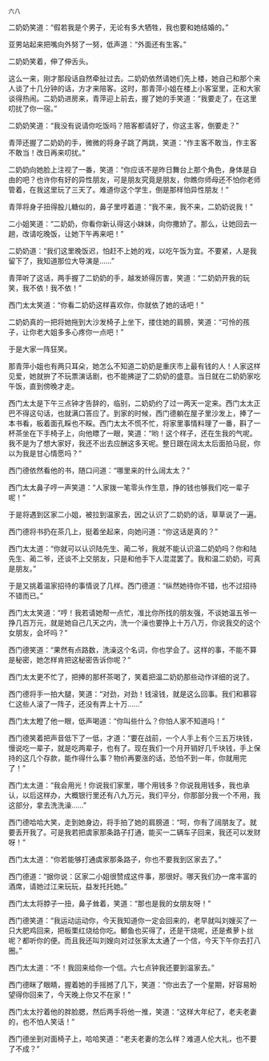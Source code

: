     六八 

   二奶奶笑道：“假若我是个男子，无论有多大牺牲，我也要和她结婚的。”

   亚男站起来把嘴向外努了一努，低声道：“外面还有生客。”

   二奶奶笑着，伸了伸舌头。

   这么一来，刚才那段话自然牵扯过去。二奶奶依然请她们先上楼，她自己和那个来人谈了十几分钟的话，方才来陪客。这时，那青萍小姐在楼上小客室里，正和大家谈得热闹。二奶奶进房来，青萍迎上前去，握了她的手笑道：“我要走了，在这里叨扰了你一宿。”

   二奶奶笑道：“我没有说请你吃饭吗？陪客都请好了，你这主客，倒要走？”

   青萍还握了二奶奶的手，微微的将身子跳了两跳，笑道：“作主客不敢当，作主客不敢当！改日再来叨扰。”

   二奶奶向她脸上注视了一番，笑道：“你应该不是昨日舞台上那个角色，身体是自由的吧？也许你有好的异性朋友，可是朋友究竟是朋友，你瞧你师母还不怕你老师管着，在我这里玩了三天了。难道你这个学生，倒是那样怕异性朋友！”

   青萍将身子扭得股儿糖似的，鼻子里哼着道：“我不来，我不来，二奶奶说我！”

   二小姐笑道：“二奶奶，你看你新认得这小妹妹，向你撒娇了。那么，让她回去一趟，改请吃晚饭，让她下午再来吧！”

   二奶奶道：“我们这里晚饭迟，怕赶不上她的戏，以吃午饭为宜。不要紧，人是我留下了，我知道那位大导演是……”

   青萍听了这话，两手握了二奶奶的手，越发娇得厉害，笑道：“二奶奶开我的玩笑，我不依！我不依！”

   西门太太笑道：“你看二奶奶这样喜欢你，你就依了她的话吧！”

   二奶奶真的一把将她拖到大沙发椅子上坐下，搂住她的肩膀，笑道：“可怜的孩子，让你老大姐多多心疼你一点吧！”

   于是大家一阵狂笑。

   那青萍小姐也有两只耳朵，她怎么不知道二奶奶是重庆市上最有钱的人！人家这样见爱，她就拚了不玩票演话剧，也不能拂逆了二奶奶的盛意。当日就在二奶奶家吃午饭，直到傍晚才走。

   西门太太是下午三点钟才告辞的，临别，二奶奶约了过一两天一定来。西门太太正巴不得这句话，也就满口答应了。到家的时候，西门德躺在屋子里沙发上，捧了一本书看，板着面孔睬也不睬。西门太太不慌不忙，将家里事情料理了一番，斟了一杯茶坐在下手椅子上，向他瞟了一眼，笑道：“哟！这个样子，还在生我的气呢。我不是为了想大家好，我还不出去应酬这多天呢。整日跟在阔太太后面拍马屁，你以为我是甘心情愿吗？”

   西门德依然看他的书，随口问道：“哪里来的什么阔太太？”

   西门太太鼻子哼一声笑道：“人家拨一笔零头作生意，挣的钱也够我们吃一辈子呢！”

   于是将遇到区家二小姐，被拉到温家去，因之认识了二奶奶的话，草草说了一遍。

   西门德将书扔在茶几上，挺着坐起来，向她问道：“你这话是真的？”

   西门太太道：“你就可以认识陆先生、蔺二爷，我就不能认识温二奶奶吗？你和陆先生、蔺二爷，还谈不上交朋友，只是和他手下人混混罢了。我和温二奶奶，可真是朋友。”

   于是又挑着温家招待的事情说了几样。西门德道：“纵然她待你不错，也不过招待不错而已。”

   西门太太笑道：“哼！我若请她帮一点忙，准比你所找的朋友强，不谈她温五爷一挣几百万元，就是她自己几天之内，洗一个澡也要挣上十万八万，你说我交的这个女朋友，会坏吗？”

   西门德笑道：“果然有点路数，洗澡这个名词，你也学会了。这样的事，不能不算是秘密，她怎样肯把这秘密告诉你呢？”

   西门太太更不忙了，把捧的那杯茶喝了，笑着把温二奶奶那些动作详细的说了。

   西门德将手一拍大腿，笑道：“对劲，对劲！钱滚钱，就是这么回事。我们和慕容仁这些人滚了一阵子，还没有弄上十万……”

   西门太太瞪了他一眼，低声喝道：“你叫些什么？你怕人家不知道吗！”

   西门德笑着把声音低下了一低，才道：“要在战前，一个人手上有个三五万块钱，慢说吃一辈子，就是吃两辈子，也有了。现在我们一个月开销好几千块钱，手上保持的这几个存款，能作得什么事？物价再要涨的话，恐怕不到一年，你就用完了！”

   西门太太道：“我会用光！你说我们家里，哪个用钱多？你说我用钱多，我也承认，以后这样办，大概银行里还有八九万元，我们平分，你那部分我一个不用，我这部分，拿去洗洗澡……”

   西门德哈哈大笑，走到她身边，将手拍了她的肩膀道：“呵，你有了阔朋友了。就要丢开我了。可是我若把虞家那条路子打通，能买一二辆车子回来，我还可以发财呀！”

   西门太太道：“你若能够打通虞家那条路子，你也不要我到区家去了。”

   西门德道：“据你说：区家二小姐很赞成这件事，那很好。哪天我们办一席丰富的酒席，请她过江来玩玩，益发托托她。”

   西门太太将脖子一扭，鼻子耸着，笑道：“那也是我的女朋友呀！”

   西门德笑道：“我运动运动你，今天我知道你一定会回来的，老早就叫刘嫂买了一只大肥鸡回来，把板栗红烧给你吃。鲫鱼也买得了，还是干烧呢，还是煮萝卜丝呢？都听你的便。而且我还叫刘嫂向对过张家太太通了一个信，今天下午你去打八圈。”

   西门太太道：“不！我回来给你一个信。六七点钟我还要到温家去。”

   西门德眯了眼睛，握着她的手摇撼了几下，笑道：“你出去了一个星期，好容易盼望得你回来了，今天晚上你又不在家！”

   西门太太拧着他的胖脸腮，然后两手将他一推，笑道：“这样大年纪了，老夫老妻的，也不怕人笑话！”

   西门德坐到对面椅子上，哈哈笑道：“老夫老妻的怎么样？难道人伦大礼，也不要了不成？”

